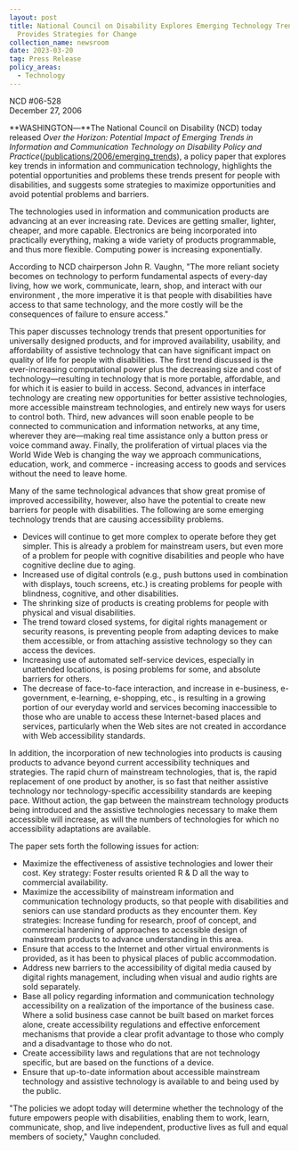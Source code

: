 ```yaml
---
layout: post
title: National Council on Disability Explores Emerging Technology Trends and
  Provides Strategies for Change
collection_name: newsroom
date: 2023-03-20
tag: Press Release
policy_areas:
  - Technology
---
```

NCD #06-528\
December 27, 2006 

**WASHINGTON―**The National Council on Disability (NCD) today released *Over the Horizon: Potential Impact of Emerging Trends in Information and Communication Technology on Disability Policy and Practice*([/publications/2006/emerging_trends](https://ncd.gov/publications/2006/Dec262006)), a policy paper that explores key trends in information and communication technology, highlights the potential opportunities and problems these trends present for people with disabilities, and suggests some strategies to maximize opportunities and avoid potential problems and barriers.

The technologies used in information and communication products are advancing at an ever increasing rate. Devices are getting smaller, lighter, cheaper, and more capable. Electronics are being incorporated into practically everything, making a wide variety of products programmable, and thus more flexible. Computing power is increasing exponentially.

According to NCD chairperson John R. Vaughn, "The more reliant society becomes on technology to perform fundamental aspects of every-day living, how we work, communicate, learn, shop, and interact with our environment , the more imperative it is that people with disabilities have access to that same technology, and the more costly will be the consequences of failure to ensure access."

This paper discusses technology trends that present opportunities for universally designed products, and for improved availability, usability, and affordability of assistive technology that can have significant impact on quality of life for people with disabilities. The first trend discussed is the ever-increasing computational power plus the decreasing size and cost of technology—resulting in technology that is more portable, affordable, and for which it is easier to build in access. Second, advances in interface technology are creating new opportunities for better assistive technologies, more accessible mainstream technologies, and entirely new ways for users to control both. Third, new advances will soon enable people to be connected to communication and information networks, at any time, wherever they are—making real time assistance only a button press or voice command away. Finally, the proliferation of virtual places via the World Wide Web is changing the way we approach communications, education, work, and commerce - increasing access to goods and services without the need to leave home.

Many of the same technological advances that show great promise of improved accessibility, however, also have the potential to create new barriers for people with disabilities. The following are some emerging technology trends that are causing accessibility problems.

* Devices will continue to get more complex to operate before they get simpler. This is already a problem for mainstream users, but even more of a problem for people with cognitive disabilities and people who have cognitive decline due to aging.
* Increased use of digital controls (e.g., push buttons used in combination with displays, touch screens, etc.) is creating problems for people with blindness, cognitive, and other disabilities.
* The shrinking size of products is creating problems for people with physical and visual disabilities.
* The trend toward closed systems, for digital rights management or security reasons, is preventing people from adapting devices to make them accessible, or from attaching assistive technology so they can access the devices.
* Increasing use of automated self-service devices, especially in unattended locations, is posing problems for some, and absolute barriers for others.
* The decrease of face-to-face interaction, and increase in e-business, e-government, e-learning, e-shopping, etc., is resulting in a growing portion of our everyday world and services becoming inaccessible to those who are unable to access these Internet-based places and services, particularly when the Web sites are not created in accordance with Web accessibility standards.

In addition, the incorporation of new technologies into products is causing products to advance beyond current accessibility techniques and strategies. The rapid churn of mainstream technologies, that is, the rapid replacement of one product by another, is so fast that neither assistive technology nor technology-specific accessibility standards are keeping pace. Without action, the gap between the mainstream technology products being introduced and the assistive technologies necessary to make them accessible will increase, as will the numbers of technologies for which no accessibility adaptations are available.

The paper sets forth the following issues for action:

* Maximize the effectiveness of assistive technologies and lower their cost. Key strategy: Foster results oriented R & D all the way to commercial availability.
* Maximize the accessibility of mainstream information and communication technology products, so that people with disabilities and seniors can use standard products as they encounter them. Key strategies: Increase funding for research, proof of concept, and commercial hardening of approaches to accessible design of mainstream products to advance understanding in this area.
* Ensure that access to the Internet and other virtual environments is provided, as it has been to physical places of public accommodation.
* Address new barriers to the accessibility of digital media caused by digital rights management, including when visual and audio rights are sold separately.
* Base all policy regarding information and communication technology accessibility on a realization of the importance of the business case. Where a solid business case cannot be built based on market forces alone, create accessibility regulations and effective enforcement mechanisms that provide a clear profit advantage to those who comply and a disadvantage to those who do not.
* Create accessibility laws and regulations that are not technology specific, but are based on the functions of a device.
* Ensure that up-to-date information about accessible mainstream technology and assistive technology is available to and being used by the public.

"The policies we adopt today will determine whether the technology of the future empowers people with disabilities, enabling them to work, learn, communicate, shop, and live independent, productive lives as full and equal members of society," Vaughn concluded.